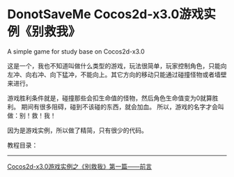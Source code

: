 DonotSaveMe
Cocos2d-x3.0游戏实例《别救我》
===========

A simple game for study base on Cocos2d-x3.0

这是一个，我也不知道叫做什么类型的游戏，玩法很简单，玩家控制角色，只能向左冲、向右冲、向下猛冲，不能向上。其它方向的移动只能通过碰撞怪物或者墙壁来进行。
 
游戏胜利条件就是，碰撞那些会扣生命值的怪物，然后角色生命值变为0就算胜利。
期间有很多阻碍，碰到不该碰的东西，就会加血。
所以，游戏的名字才会叫做：别！救！我！

因为是游戏实例，所以做了精简，只有很少的代码。


教程目录：

***

[Cocos2d-x3.0游戏实例之《别救我》第一篇——前言](https://github.com/musicvs/DonotSaveMe/wiki/Cocos2d-x3.0%E6%B8%B8%E6%88%8F%E5%AE%9E%E4%BE%8B%E4%B9%8B%E3%80%8A%E5%88%AB%E6%95%91%E6%88%91%E3%80%8B%E7%AC%AC%E4%B8%80%E7%AF%87%E2%80%94%E2%80%94%E5%89%8D%E8%A8%80)
